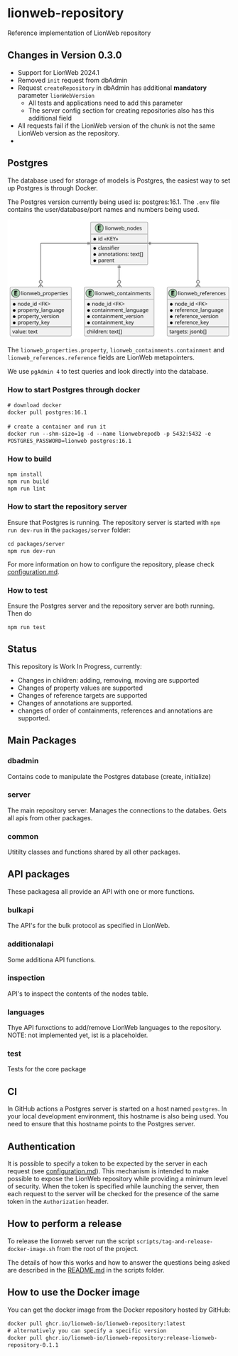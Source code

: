 # lionweb-repository
Reference implementation of LionWeb repository

## Changes in Version 0.3.0

- Support for LionWeb 2024.1
- Removed `init` request from dbAdmin
- Request `createRepository` in dbAdmin has additional **mandatory** parameter `lionWebVersion`
  - All tests and applications need to add this parameter    
  - The server config section for creating repositories also has this additional field 
- All requests fail if the LionWeb version of the chunk is not the same LionWeb version as the repository. 
- 

## Postgres
The database used for storage of models is Postgres, 
the easiest way to set up Postgres is through Docker.

The Postgres version currently being used is: postgres:16.1.
The `.env` file contains the user/database/port names and numbers being used.

![picture of database schema](docs/database-schema.svg "Database Schema")

The `lionweb_properties.property`, `lionweb_containments.containment` and `lionweb_references.reference` 
fields are LionWeb metapointers.

We use `pgAdmin 4` to test queries and look directly into the database. 

### How to start Postgres through docker

```
# download docker
docker pull postgres:16.1

# create a container and run it
docker run --shm-size=1g -d --name lionwebrepodb -p 5432:5432 -e POSTGRES_PASSWORD=lionweb postgres:16.1
```

### How to build

```
npm install
npm run build
npm run lint
```

### How to start the repository server
Ensure that Postgres is running.
The repository server is started with `npm run dev-run` in  the `packages/server` folder:

```
cd packages/server
npm run dev-run
```

For more information on how to configure the repository, please check [configuration.md](configuration.md).

### How to test
Ensure the Postgres server and the repository server are both running.
Then do

```
npm run test
```

## Status
This repository is Work In Progress, currently:
- Changes in children: adding, removing, moving are supported
- Changes of property values are supported
- Changes of reference targets are supported
- Changes of annotations are supported.
- changes of order of containments, references and annotations are supported.  

##  Main Packages

### dbadmin
Contains code to manipulate the Postgres database (create, initialize)

### server
The main repository server.
Manages the connections to the databes.
Gets all apis from other packages.

### common
Utitilty classes and functions shared by all other packages.

## API packages
These packagesa all provide an API with one or more functions.

### bulkapi
The API's for the bulk protocol as specified in LionWeb.

### additionalapi
Some additiona API functions.

### inspection
API's to inspect the contents of the nodes table.

### languages
Thye API funxctions to add/remove LionWeb languages to the repository.
NOTE: not implemented yet, ist is a placeholder.


### test
Tests for the core package

## CI
In GitHub actions a Postgres server is started on a host named `postgres`.
In your local development environment, this hostname is also being used.
You need to ensure that this hostname points to the Postgres server. 

## Authentication

It is possible to specify a token to be expected by the server in each request (see [configuration.md](configuration.md)).
This mechanism is intended to make possible to expose the LionWeb repository while providing a minimum level of 
security. When the token is specified while launching the server, then each request to the server will be checked
for the presence of the same token in the `Authorization` header.

## How to perform a release

To release the lionweb server run the script `scripts/tag-and-release-docker-image.sh` from the root of the project. 
 
The details of how this works and how to answer the questions being asked
are described in the [README.md](scripts/README.md) in the scripts folder.

## How to use the Docker image

You can get the docker image from the Docker repository hosted by GitHub:

```
docker pull ghcr.io/lionweb-io/lionweb-repository:latest 
# alternatively you can specify a specific version
docker pull ghcr.io/lionweb-io/lionweb-repository:release-lionweb-repository-0.1.1
```
